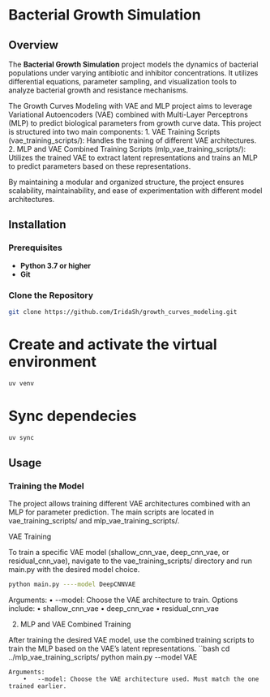 # Bacterial Growth Simulation

## Overview

The **Bacterial Growth Simulation** project models the dynamics of bacterial populations under varying antibiotic and inhibitor concentrations. It utilizes differential equations, parameter sampling, and visualization tools to analyze bacterial growth and resistance mechanisms.

The Growth Curves Modeling with VAE and MLP project aims to leverage Variational Autoencoders (VAE) combined with Multi-Layer Perceptrons (MLP) to predict biological parameters from growth curve data. This project is structured into two main components:
	1.	VAE Training Scripts (vae_training_scripts/): Handles the training of different VAE architectures.
	2.	MLP and VAE Combined Training Scripts (mlp_vae_training_scripts/): Utilizes the trained VAE to extract latent representations and trains an MLP to predict parameters based on these representations.

By maintaining a modular and organized structure, the project ensures scalability, maintainability, and ease of experimentation with different model architectures.


## Installation

### Prerequisites

- **Python 3.7 or higher**
- **Git**

### Clone the Repository

```bash
git clone https://github.com/IridaSh/growth_curves_modeling.git
```
# Create and activate the virtual environment
```bash
uv venv
```

# Sync dependecies
```bash
uv sync
```

## Usage

### Training the Model

The project allows training different VAE architectures combined with an MLP for parameter prediction. The main scripts are located in vae_training_scripts/ and mlp_vae_training_scripts/.

VAE Training

To train a specific VAE model (shallow_cnn_vae, deep_cnn_vae, or residual_cnn_vae), navigate to the vae_training_scripts/ directory and run main.py with the desired model choice.
```bash
python main.py ----model DeepCNNVAE
```
Arguments:
	•	--model: Choose the VAE architecture to train. Options include:
	•	shallow_cnn_vae
	•	deep_cnn_vae
	•	residual_cnn_vae

2. MLP and VAE Combined Training

After training the desired VAE model, use the combined training scripts to train the MLP based on the VAE’s latent representations.
``bash
cd ../mlp_vae_training_scripts/
python main.py --model VAE
```
Arguments:
	•	--model: Choose the VAE architecture used. Must match the one trained earlier.